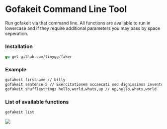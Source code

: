 # Gofakeit Command Line Tool
Run gofakeit via that command line. 
All functions are available to run in lowercase and if they require additional parameters you may pass by space seperation.

### Installation
```go
go get github.com/tinygg/faker
```

### Example
```bash
gofakeit firstname // billy
gofakeit sentence 5 // Exercitationem occaecati sed dignissimos inventore.
gofakeit shufflestrings hello,world,whats,up // up,hello,whats,world
```

### List of available functions
```bash
gofakeit list
```

![](https://raw.githubusercontent.com/brianvoe/gofakeit/master/cmd/gofakeit/cmd.gif)